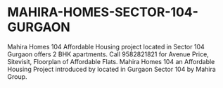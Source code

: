 # MAHIRA-HOMES-SECTOR-104-GURGAON
Mahira Homes 104 Affordable Housing project located in Sector 104 Gurgaon offers 2 BHK apartments. Call 9582821821 for Avenue Price, Sitevisit, Floorplan of Affordable Flats.  Mahira Homes 104 an Affordable Housing Project introduced by located in Gurgaon Sector 104 by Mahira Group.
